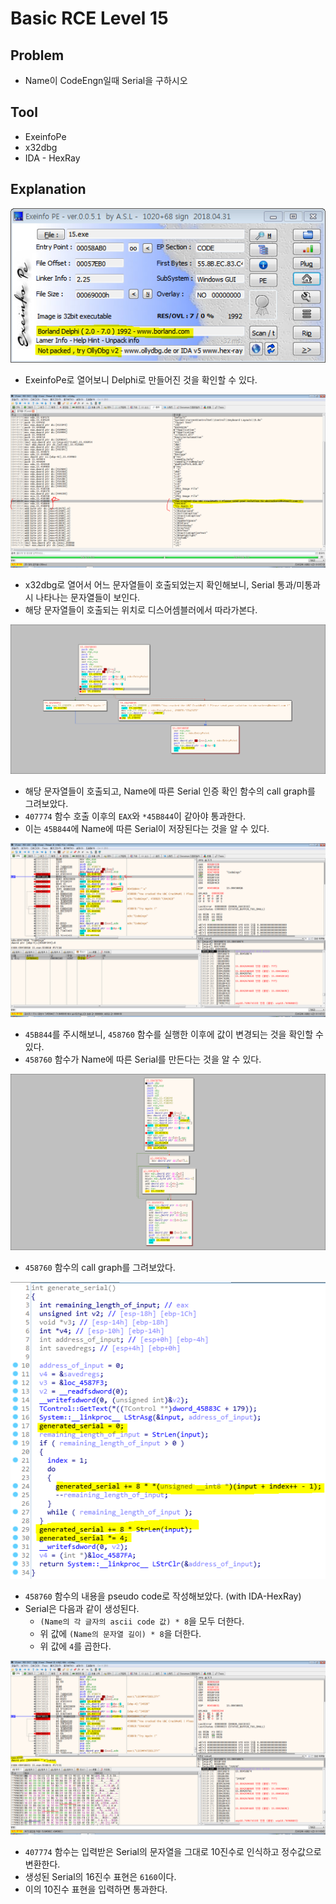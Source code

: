 # Basic RCE Level 15

## Problem
* Name이 CodeEngn일때 Serial을 구하시오

## Tool
* ExeinfoPe
* x32dbg
* IDA - HexRay

## Explanation
![](./1.PNG?raw=true)
* ExeinfoPe로 열어보니 Delphi로 만들어진 것을 확인할 수 있다.

![](./2.PNG?raw=true)
* x32dbg로 열어서 어느 문자열들이 호출되었는지 확인해보니, Serial 통과/미통과 시 나타나는 문자열들이 보인다.
* 해당 문자열들이 호출되는 위치로 디스어셈블러에서 따라가본다.

![](./3.PNG?raw=true)
* 해당 문자열들이 호출되고, Name에 따른 Serial 인증 확인 함수의 call graph를 그려보았다.
* `407774` 함수 호출 이후의 `EAX`와 `*45B844`이 같아야 통과한다.
* 이는 `45B844`에 Name에 따른 Serial이 저장된다는 것을 알 수 있다.

![](./4.PNG?raw=true)
* `45B844`를 주시해보니, `458760` 함수를 실행한 이후에 값이 변경되는 것을 확인할 수 있다.
* `458760` 함수가 Name에 따른 Serial를 만든다는 것을 알 수 있다.

![](./5.PNG?raw=true)
* `458760` 함수의 call graph를 그려보았다.

![](./6.PNG?raw=true)
* `458760` 함수의 내용을 pseudo code로 작성해보았다. (with IDA-HexRay)
* Serial은 다음과 같이 생성된다.
	- `(Name의 각 글자의 ascii code 값) * 8`을 모두 더한다.
	- 위 값에 `(Name의 문자열 길이) * 8`을 더한다.
	- 위 값에 `4`를 곱한다.

![](./7.PNG?raw=true)
* `407774` 함수는 입력받은 Serial의 문자열을 그대로 10진수로 인식하고 정수값으로 변환한다.
* 생성된 Serial의 16진수 표현은 `6160`이다.
* 이의 10진수 표현을 입력하면 통과한다.
